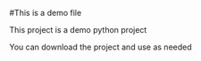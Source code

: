 #This is a demo file

This project is a demo python project

You can download the project and use as needed


